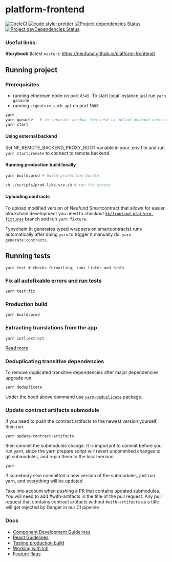 # platform-frontend

[![CircleCI](https://circleci.com/gh/Neufund/platform-frontend.svg?style=svg)](https://circleci.com/gh/Neufund/platform-frontend)
[![code style: prettier](https://img.shields.io/badge/code_style-prettier-ff69b4.svg)](https://github.com/prettier/prettier)
[![Project dependencies Status](https://david-dm.org/Neufund/platform-frontend/status.svg)](https://david-dm.org/Neufund/platform-frontend)
[![Project devDependencies Status](https://david-dm.org/Neufund/platform-frontend/dev-status.svg)](https://david-dm.org/Neufund/platform-frontend?type=dev)

### Useful links:

**Storybook** (latest `master`): https://neufund.github.io/platform-frontend/

## Running project

### Prerequisites

- running ethereum node on port `8545`. To start local instance just run `yarn ganache`
- running `signature_auth_api` on port `5000`

```sh
yarn
yarn ganache   # in separate window. You need to upload neufund contracts. Keep on reading.
yarn start
```

#### Using external backend

Set NF_REMOTE_BACKEND_PROXY_ROOT variable in your .env file and run `yarn start:remote` to connect
to remote backend.

#### Running production build locally

```sh
yarn build:prod # build production bundle

sh ./scripts/prod-like-srv.sh # run the server
```

#### Uploading contracts

To upload modified version of Neufund Smartcontract that allows for easier blockchain development
you need to checkout
[`kk/frontend-platform-fixtures`](https://github.com/Neufund/platform-contracts/pull/55) branch and
run `yarn fixture`.

Typechain (it generates typed wrappers on smartcontracts) runs automatically after doing `yarn` to
trigger it manually do: `yarn generate:contracts`.

## Running tests

```
yarn test # checks formatting, runs linter and tests
```

### Fix all autofixable errors and run tests

```
yarn test:fix
```

### Production build

```
yarn build:prod
```

### Extracting translations from the app

```
yarn intl:extract
```

[Read more](./docs/working-with-intl.md)

### Deduplicating transitive dependencies

To remove duplicated transitive dependencies after major dependencies upgrade run:

```
yarn deduplicate
```

Under the hood above command use [`yarn-deduplicate`](https://github.com/atlassian/yarn-deduplicate)
package.

### Update contract artifacts submodule

If you need to push the contract artifacts to the newest version yourself, then run.

```
yarn update-contract-artifacts
```

then commit the submodules change. It is important to commit before you run yarn, since the yarn
prepare script will revert uncommited changes to git submodules, and repin them to the local
version.

```
yarn
```

If somebody else committed a new version of the submodules, just run yarn, and everything will be
updated

Take into account when pushing a PR that contains updated submodules. You will need to add
#with-artifacts in the title of the pull request. Any pull request that contains contract artifacts
without `#with-artifacts` as a title will get rejected by Danger in our CI pipeline

### Docs

- [Component Development Guidelines](./docs/component-development-guidelines.md)
- [React Guidelines](./docs/react-guidelines.md)
- [Testing production build](./docs/testing-prod-build.md)
- [Working with Intl](./docs/working-with-intl.md)
- [Feature flags](./docs/feature-flags.md)
